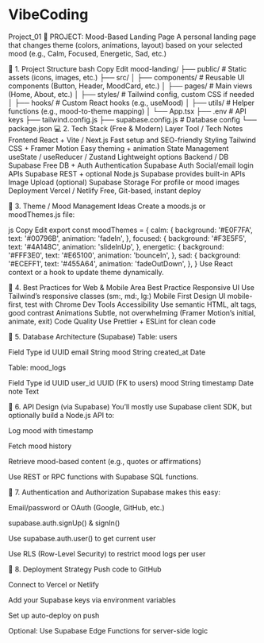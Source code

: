 # VibeCoding
Project_01
🌈 PROJECT: Mood-Based Landing Page
A personal landing page that changes theme (colors, animations, layout) based on your selected mood (e.g., Calm, Focused, Energetic, Sad, etc.)

🧱 1. Project Structure
bash
Copy
Edit
mood-landing/
├── public/             # Static assets (icons, images, etc.)
├── src/
│   ├── components/     # Reusable UI components (Button, Header, MoodCard, etc.)
│   ├── pages/          # Main views (Home, About, etc.)
│   ├── styles/         # Tailwind config, custom CSS if needed
│   ├── hooks/          # Custom React hooks (e.g., useMood)
│   ├── utils/          # Helper functions (e.g., mood-to-theme mapping)
│   └── App.tsx
├── .env                # API keys
├── tailwind.config.js
├── supabase.config.js  # Database config
└── package.json
💻 2. Tech Stack (Free & Modern)
Layer	Tool / Tech	Notes
Frontend	React + Vite / Next.js	Fast setup and SEO-friendly
Styling	Tailwind CSS + Framer Motion	Easy theming + animation
State Management	useState / useReducer / Zustand	Lightweight options
Backend / DB	Supabase	Free DB + Auth
Authentication	Supabase Auth	Social/email login
APIs	Supabase REST + optional Node.js	Supabase provides built-in APIs
Image Upload (optional)	Supabase Storage	For profile or mood images
Deployment	Vercel / Netlify	Free, Git-based, instant deploy

🎨 3. Theme / Mood Management Ideas
Create a moods.js or moodThemes.js file:

js
Copy
Edit
export const moodThemes = {
  calm: {
    background: '#E0F7FA',
    text: '#00796B',
    animation: 'fadeIn',
  },
  focused: {
    background: '#F3E5F5',
    text: '#4A148C',
    animation: 'slideInUp',
  },
  energetic: {
    background: '#FFF3E0',
    text: '#E65100',
    animation: 'bounceIn',
  },
  sad: {
    background: '#ECEFF1',
    text: '#455A64',
    animation: 'fadeOutDown',
  },
}
Use React context or a hook to update theme dynamically.

📲 4. Best Practices for Web & Mobile
Area	Best Practice
Responsive UI	Use Tailwind’s responsive classes (sm:, md:, lg:)
Mobile First	Design UI mobile-first, test with Chrome Dev Tools
Accessibility	Use semantic HTML, alt tags, good contrast
Animations	Subtle, not overwhelming (Framer Motion’s initial, animate, exit)
Code Quality	Use Prettier + ESLint for clean code

🧩 5. Database Architecture (Supabase)
Table: users

Field	Type
id	UUID
email	String
mood	String
created_at	Date

Table: mood_logs

Field	Type
id	UUID
user_id	UUID (FK to users)
mood	String
timestamp	Date
note	Text

🔌 6. API Design (via Supabase)
You’ll mostly use Supabase client SDK, but optionally build a Node.js API to:

Log mood with timestamp

Fetch mood history

Retrieve mood-based content (e.g., quotes or affirmations)

Use REST or RPC functions with Supabase SQL functions.

🔐 7. Authentication and Authorization
Supabase makes this easy:

Email/password or OAuth (Google, GitHub, etc.)

supabase.auth.signUp() & signIn()

Use supabase.auth.user() to get current user

Use RLS (Row-Level Security) to restrict mood logs per user

🚀 8. Deployment Strategy
Push code to GitHub

Connect to Vercel or Netlify

Add your Supabase keys via environment variables

Set up auto-deploy on push

Optional: Use Supabase Edge Functions for server-side logic
